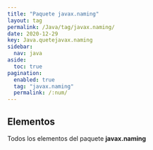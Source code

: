 ```yaml
---
title: "Paquete javax.naming"
layout: tag
permalink: /Java/tag/javax.naming/
date: 2020-12-29
key: Java.quetejavax.naming
sidebar: 
  nav: java
aside: 
  toc: true
pagination: 
  enabled: true
  tag: "javax.naming"
  permalink: /:num/
---
```


<h2>Elementos</h2>
Todos los elementos del paquete <strong>javax.naming</strong>
